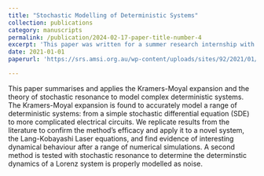 ```yaml
---
title: "Stochastic Modelling of Deterministic Systems"
collection: publications
category: manuscripts
permalink: /publication/2024-02-17-paper-title-number-4
excerpt: 'This paper was written for a summer research internship with the Australian Insitute for Mathematical Sciences (AMSI), and was supervised by Dr. Thomas Stemler at the University of Western Australia.'
date: 2021-01-01
paperurl: 'https://srs.amsi.org.au/wp-content/uploads/sites/92/2021/01/mulqueeney_jack_vrs-report.pdf'

---
```


This paper summarises and applies the Kramers-Moyal expansion and the theory of stochastic resonance to model complex deterministic systems. The Kramers-Moyal expansion is found to accurately model a range of deterministic systems: from a simple stochastic differential equation (SDE) to more complicated electrical circuits. We replicate results from the literature to confirm the method’s efficacy and apply it to a novel system, the Lang-Kobayashi Laser equations, and find evidence of interesting dynamical behaviour after a range of numerical simulations. A second method is tested with stochastic resonance to determine the determinstic dynamics of a Lorenz system is properly modelled as noise.
